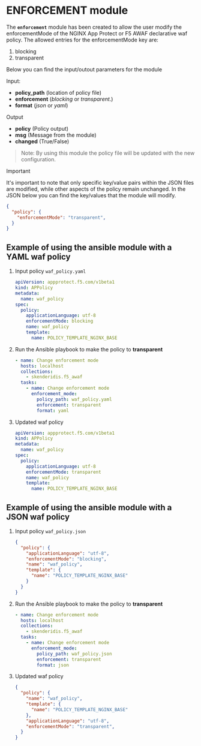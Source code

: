 # ENFORCEMENT module

The **`enforcement`** module has been created to allow the user modify the enforcementMode of the NGINX App Protect or F5 AWAF declarative waf policy. The allowed entries for the enforcementMode key are:

1. blocking
1. transparent

Below you can find the input/outout parameters for the module

Input:
- **policy_path** (location of policy file)
- **enforcement** (*blocking* or *transparent*.)
- **format** (*json* or *yaml*)

Output
- **policy** (Policy output)
- **msg** (Message from the module)
- **changed** (True/False)

> Note: By using this module the policy file will be updated with the new configuration.

> [!IMPORTANT] 
> It's important to note that only specific key/value pairs within the JSON files are modified, while other aspects of the policy remain unchanged. In the JSON below you can find the key/values that the module will modify.

```json
{
  "policy": {
    "enforcementMode": "transparent",
  }
}
```

## Example of using the ansible module with a YAML waf policy
1. Input policy `waf_policy.yaml` 
    ```yaml
    apiVersion: appprotect.f5.com/v1beta1
    kind: APPolicy
    metadata:
      name: waf_policy
    spec:
      policy:
        applicationLanguage: utf-8
        enforcementMode: blocking
        name: waf_policy
        template:
          name: POLICY_TEMPLATE_NGINX_BASE
    ```

2. Run the Ansible playbook to make the policy to **transparent**
    ```yaml
    - name: Change enforcement mode
      hosts: localhost
      collections:
        - skenderidis.f5_awaf   
      tasks:
        - name: Change enforcement mode
          enforcement_mode:
            policy_path: waf_policy.yaml
            enforcement: transparent
            format: yaml
    ```

3. Updated waf policy
    ```yaml
    apiVersion: appprotect.f5.com/v1beta1
    kind: APPolicy
    metadata:
      name: waf_policy
    spec:
      policy:
        applicationLanguage: utf-8
        enforcementMode: transparent
        name: waf_policy
        template:
          name: POLICY_TEMPLATE_NGINX_BASE
    ```


## Example of using the ansible module with a JSON waf policy
1. Input policy `waf_policy.json`
    ```json
    {
      "policy": {
        "applicationLanguage": "utf-8",
        "enforcementMode": "blocking",
        "name": "waf_policy",
        "template": {
          "name": "POLICY_TEMPLATE_NGINX_BASE"
        }
      }
    }
    ```
2. Run the Ansible playbook to make the policy to **transparent**
    ```yaml
    - name: Change enforcement mode
      hosts: localhost
      collections:
        - skenderidis.f5_awaf   
      tasks:
        - name: Change enforcement mode
          enforcement_mode:
            policy_path: waf_policy.json
            enforcement: transparent
            format: json
    ```

3. Updated waf policy
    ```json
    {
      "policy": {
        "name": "waf_policy",
        "template": {
          "name": "POLICY_TEMPLATE_NGINX_BASE"
        },
        "applicationLanguage": "utf-8",
        "enforcementMode": "transparent",
      }
    }
    ```